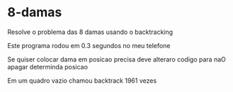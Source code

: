# 8-damas
Resolve o problema das 8 damas usando o backtracking 

Este programa rodou em 0.3 segundos no meu telefone

Se quiser colocar dama em posicao precisa deve alteraro codigo para naO
apagar determinda posicao 

Em um quadro vazio chamou backtrack 1961 vezes 

